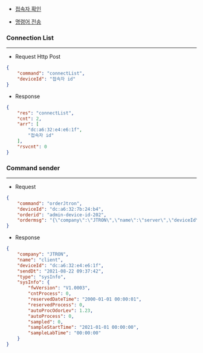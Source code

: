 
* [접속자 확인](#markdown-header-connection-list)

* [명령어 전송](#markdown-header-command-sender)


### Connection List ###
--------------------


- Request Http Post
```json
{
	"command": "connectList",
	"deviceId": "접속자 id"
}
```

- Response
```json
{
	"res": "connectList",
	"cnt": 2,
	"arr": [
		"dc:a6:32:e4:e6:1f",
		"접속자 id"
	],
	"rsvcnt": 0
}

```


### Command sender ###
--------------------


- Request
```json
{
	"command": "orderJtron",
	"deviceId": "dc:a6:32:7b:24:b4",
	"orderid": "admin-device-id-202",
	"ordermsg": "{\"company\":\"JTRON\",\"name\":\"server\",\"deviceId\":\"dc:a6:32:7b:24:b4\",\"sendDt\":\"2021-08-22 09:56:22\",\"type\":\"sysInfo\"}"
}
```

- Response
```json
{
	"company": "JTRON",
	"name": "client",
	"deviceId": "dc:a6:32:e4:e6:1f",
	"sendDt": "2021-08-22 09:37:42",
	"type": "sysInfo",
	"sysInfo": {
		"fwVersion": "V1.0003",
		"cntProcess": 0,
		"reservedDateTime": "2000-01-01 00:00:01",
		"reservedProcess": 0,
		"autoProcOdorLev": 1.23,
		"autoProcess": 0,
		"sampled": 0,
		"sampleStartTime": "2021-01-01 00:00:00",
		"sampleLabTime": "00:00:00"
	}
}
```


